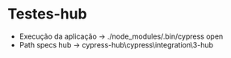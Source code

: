 # Testes-hub

- Execução da aplicação ->  ./node_modules/.bin/cypress open
- Path specs hub -> cypress-hub\cypress\integration\3-hub
